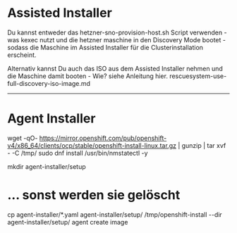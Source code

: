 # Assisted Installer 

Du kannst entweder das hetzner-sno-provision-host.sh Script verwenden - was kexec nutzt und die hetzner maschine in den Discovery Mode bootet - sodass die Maschine im Assisted Installer für die Clusterinstallation erscheint.

Alternativ kannst Du auch das ISO aus dem Assisted Installer nehmen und die Maschine damit booten - Wie? siehe Anleitung hier. rescuesystem-use-full-discovery-iso-image.md

-------------------

# Agent Installer

wget -qO- https://mirror.openshift.com/pub/openshift-v4/x86_64/clients/ocp/stable/openshift-install-linux.tar.gz | gunzip | tar xvf - -C /tmp/
sudo dnf install /usr/bin/nmstatectl -y

mkdir agent-installer/setup
# ... sonst werden sie gelöscht
cp agent-installer/*.yaml agent-installer/setup/
/tmp/openshift-install --dir agent-installer/setup/ agent create image